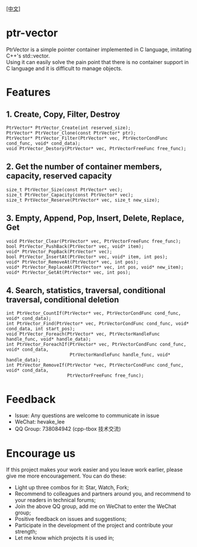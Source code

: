 [[中文]](README_CN.md)

# ptr-vector

PtrVector is a simple pointer container implemented in C language, imitating C++'s std::vector.  
Using it can easily solve the pain point that there is no container support in C language and it is difficult to manage objects.

# Features

## 1. Create, Copy, Filter, Destroy
```
PtrVector* PtrVector_Create(int reserved_size);
PtrVector* PtrVector_Clone(const PtrVector* ptr);
PtrVector* PtrVector_Filter(PtrVector* vec, PtrVectorCondFunc cond_func, void* cond_data);
void PtrVector_Destory(PtrVector* vec, PtrVectorFreeFunc free_func);
```

## 2. Get the number of container members, capacity, reserved capacity
```
size_t PtrVector_Size(const PtrVector* vec);
size_t PtrVector_Capacity(const PtrVector* vec);
size_t PrtVector_Reserve(PtrVector* vec, size_t new_size);
```

## 3. Empty, Append, Pop, Insert, Delete, Replace, Get
```
void PtrVector_Clear(PtrVector* vec, PtrVectorFreeFunc free_func);
bool PtrVector_PushBack(PtrVector* vec, void* item);
void* PtrVector_PopBack(PtrVector* vec);
bool PtrVector_InsertAt(PtrVector* vec, void* item, int pos);
void* PtrVector_RemoveAt(PtrVector* vec, int pos);
void* PtrVector_ReplaceAt(PtrVector* vec, int pos, void* new_item);
void* PtrVector_GetAt(PtrVector* vec, int pos);
```

## 4. Search, statistics, traversal, conditional traversal, conditional deletion
```
int PtrVector_CountIf(PtrVector* vec, PtrVectorCondFunc cond_func, void* cond_data);
int PtrVector_Find(PtrVector* vec, PtrVectorCondFunc cond_func, void* cond_data, int start_pos);
void PtrVector_Foreach(PtrVector* vec, PtrVectorHandleFunc handle_func, void* handle_data);
int PtrVector_ForeachIf(PtrVector* vec, PtrVectorCondFunc cond_func, void* cond_data,
                        PtrVectorHandleFunc handle_func, void* handle_data);
int PtrVector_RemoveIf(PtrVector *vec, PtrVectorCondFunc cond_func, void* cond_data,
                       PtrVectorFreeFunc free_func);
```

# Feedback

- Issue: Any questions are welcome to communicate in issue
- WeChat: hevake\_lee
- QQ Group: 738084942 (cpp-tbox 技术交流)

# Encourage us

If this project makes your work easier and you leave work earlier, please give me more encouragement.
You can do these:  

- Light up three combos for it: Star, Watch, Fork;
- Recommend to colleagues and partners around you, and recommend to your readers in technical forums;
- Join the above QQ group, add me on WeChat to enter the WeChat group;
- Positive feedback on issues and suggestions;
- Participate in the development of the project and contribute your strength;
- Let me know which projects it is used in;

